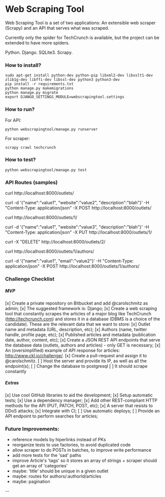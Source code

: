 # Web Scraping Tool #

Web Scraping Tool is a set of two applications: An extensible web scraper (Scrapy) and an API that serves what was scraped.

Currently only the spider for TechCrunch is available, but the project can be extended to have more spiders.

Python. Django. SQLite3. Scrapy.

### How to install? ###

```
sudo apt-get install python-dev python-pip libxml2-dev libxslt1-dev zlib1g-dev libffi-dev libssl-dev python3 python3-dev
pip install -r requirements.txt
python manage.py makemigrations
python manage.py migrate
export DJANGO_SETTINGS_MODULE=webscrapingtool.settings
```

### How to run? ###

For API:
```
python webscrapingtool/manage.py runserver
```

For scraper:
```
scrapy crawl techcrunch
```

### How to test? ###

```
python webscrapingtool/manage.py test
```

### API Routes (samples) ###

curl http://localhost:8000/outlets/

curl -d '{"name":"value1", "website":"value2", "description":"blah"}' -H "Content-Type: application/json" -X POST http://localhost:8000/outlets/

curl http://localhost:8000/outlets/1/

curl -d '{"name":"value1", "website":"value3", "description":"blah"}' -H "Content-Type: application/json" -X PUT http://localhost:8000/outlets/1/

curl -X "DELETE" http://localhost:8000/outlets/2/

curl http://localhost:8000/outlets/1/authors/

curl -d '{"name":"value1", "email":"value2"}' -H "Content-Type: application/json" -X POST http://localhost:8000/outlets/1/authors/

### Challenge Checklist

##### MVP
[x] Create a private repository on Bitbucket and add @carolschmitz as admin;
[x] The suggested framework is: Django;
[x] Create a web scraping tool that constantly scrapes the articles of a major blog like TechCrunch (http://techcrunch.com) and stores it in a database (DBMS is a choice of the candidate). These are the relevant data that we want to store:
    [x] Outlet name and metadata (URL, description, etc);
    [x] Authors (name, twitter handle, profile page, etc);
    [x] Published articles and metadata (publication date, author, content, etc);
[x] Create a JSON REST API endpoints that serve the database data (outlets, authors and articles) - only GET is necessary;
[x] An (oversimplified) example of API response for articles: http://www.ckl.io/challenge/.
[x] Create a pull-request and assign it to @carolschmitz.
[ ] Host the server and provide its IP, as well as all the endpoint(s);
    [ ] Change the database to postgresql
[ ] It should scrape constantly

##### Extras
[x] Use cool GitHub libraries to aid the development;
[x] Setup automatic tests;
[x] Use a dependency manager;
[x] Add other REST-compliant HTTP methods for the API (PUT, PATCH, POST, etc);
[x] A server that resists to DDoS attacks;
[x] Integrate with CI;
[ ] Use automatic deploys;
[ ] Provide an API endpoint to perform searches for articles;

### Future Improvements:
- reference models by hiperlinks instead of PKs
- reorganize tests to use factories, to avoid duplicated code
- allow scraper to do POSTs in batches, to improve write performance
- add more tests for the 'sad' paths
- improve Article's 'tags' so it stores an array of strings + scraper should get an array of 'categories'
- maybe: 'title' should be unique in a given outlet
- maybe: routes for authors/:authorId/articles
- maybe: pagination

--
